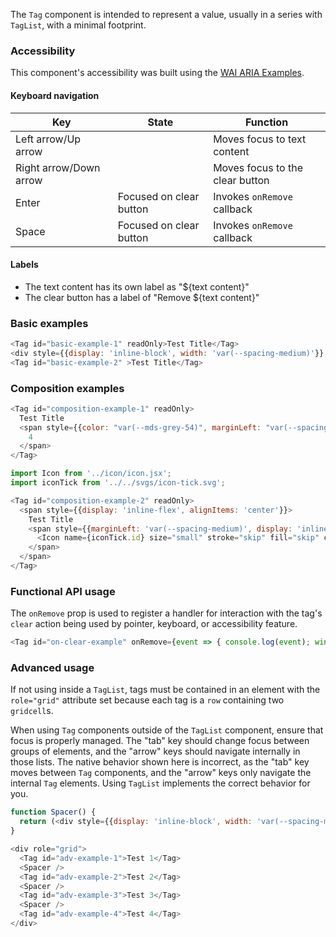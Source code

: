 The `Tag` component is intended to represent a value, usually in a series with `TagList`, with a minimal footprint.

### Accessibility

This component's accessibility was built using the [WAI ARIA Examples](https://www.w3.org/TR/wai-aria-practices-1.1/examples/grid/LayoutGrids.html#ex2_label).

#### Keyboard navigation

| Key | State | Function |
| --- | --- | --- |
| Left arrow/Up arrow | | Moves focus to text content |
| Right arrow/Down arrow | | Moves focus to the clear button |
| Enter | Focused on clear button | Invokes `onRemove` callback |
| Space | Focused on clear button | Invokes `onRemove` callback |

#### Labels

- The text content has its own label as "${text content}"
- The clear button has a label of "Remove ${text content}"

### Basic examples

```js padded
<Tag id="basic-example-1" readOnly>Test Title</Tag>
<div style={{display: 'inline-block', width: 'var(--spacing-medium)'}} />
<Tag id="basic-example-2" >Test Title</Tag>
```

### Composition examples

```js
<Tag id="composition-example-1" readOnly>
  Test Title
  <span style={{color: "var(--mds-grey-54)", marginLeft: "var(--spacing-medium)"}}>
    4
  </span>
</Tag>
```

```js
import Icon from '../icon/icon.jsx';
import iconTick from '../../svgs/icon-tick.svg';

<Tag id="composition-example-2" readOnly>
  <span style={{display: 'inline-flex', alignItems: 'center'}}>
    Test Title
    <span style={{marginLeft: 'var(--spacing-medium)', display: 'inline-flex', alignItems: 'center'}}>
      <Icon name={iconTick.id} size="small" stroke="skip" fill="skip" currentColor="skip" />
    </span>
  </span>
</Tag>
```

### Functional API usage

The `onRemove` prop is used to register a handler for interaction with the tag's `clear` action being used by pointer, keyboard, or accessibility feature.


```js
<Tag id="on-clear-example" onRemove={event => { console.log(event); window.alert('Removed!'); }}>Test Title</Tag>
```

### Advanced usage

If not using inside a `TagList`, tags must be contained in an element with the `role="grid"` attribute set because each tag is a `row` containing two `gridcell`s.

When using `Tag` components outside of the `TagList` component, ensure that focus is properly managed. The "tab" key should change focus between groups of elements, and the "arrow" keys should navigate internally in those lists. The native behavior shown here is incorrect, as the "tab" key moves between `Tag` components, and the "arrow" keys only navigate the internal `Tag` elements. Using `TagList` implements the correct behavior for you.

```js
function Spacer() {
  return (<div style={{display: 'inline-block', width: 'var(--spacing-medium)'}} />);
}

<div role="grid">
  <Tag id="adv-example-1">Test 1</Tag>
  <Spacer />
  <Tag id="adv-example-2">Test 2</Tag>
  <Spacer />
  <Tag id="adv-example-3">Test 3</Tag>
  <Spacer />
  <Tag id="adv-example-4">Test 4</Tag>
</div>
```
